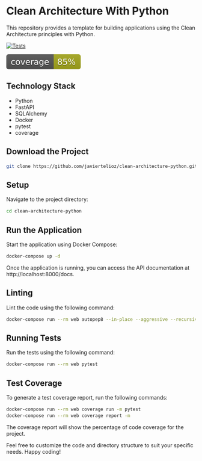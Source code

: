 # Clean Architecture With Python

This repository provides a template for building applications using the Clean Architecture principles with Python.

[![Tests](https://github.com/javiertelioz/clean-architecture-python/actions/workflows/tests.yml/badge.svg)](https://github.com/javiertelioz/clean-architecture-python/actions/workflows/tests.yml)

[![Coverage](https://github.com/javiertelioz/clean-architecture-python/raw/main/docs/coverage.svg)](https://github.com/javiertelioz/clean-architecture-python/actions/workflows/tests.yml)

## Technology Stack

- Python
- FastAPI
- SQLAlchemy
- Docker
- pytest
- coverage

## Download the Project

```bash
git clone https://github.com/javiertelioz/clean-architecture-python.git
```

## Setup

Navigate to the project directory:

```bash
cd clean-architecture-python
```

## Run the Application

Start the application using Docker Compose:

```bash
docker-compose up -d
```

Once the application is running, you can access the API documentation at http://localhost:8000/docs.

## Linting

Lint the code using the following command:

```bash
docker-compose run --rm web autopep8 --in-place --aggressive --recursive .
```

## Running Tests

Run the tests using the following command:

```bash
docker-compose run --rm web pytest
```

## Test Coverage

To generate a test coverage report, run the following commands:

```bash
docker-compose run --rm web coverage run -m pytest
docker-compose run --rm web coverage report -m
```

The coverage report will show the percentage of code coverage for the project.

Feel free to customize the code and directory structure to suit your specific needs. Happy coding!
